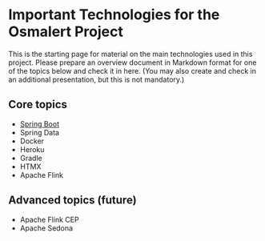 # Important Technologies for the Osmalert Project


This is the starting page for material on the main technologies used in this project.
Please prepare an overview document in Markdown format for one of the topics below and check it in here.
(You may also create and check in an additional presentation, but this is not mandatory.)


## Core topics

* [Spring Boot](./spring-boot.md)
* Spring Data
* Docker
* Heroku
* Gradle
* HTMX
* Apache Flink



## Advanced topics (future)

* Apache Flink CEP
* Apache Sedona 





